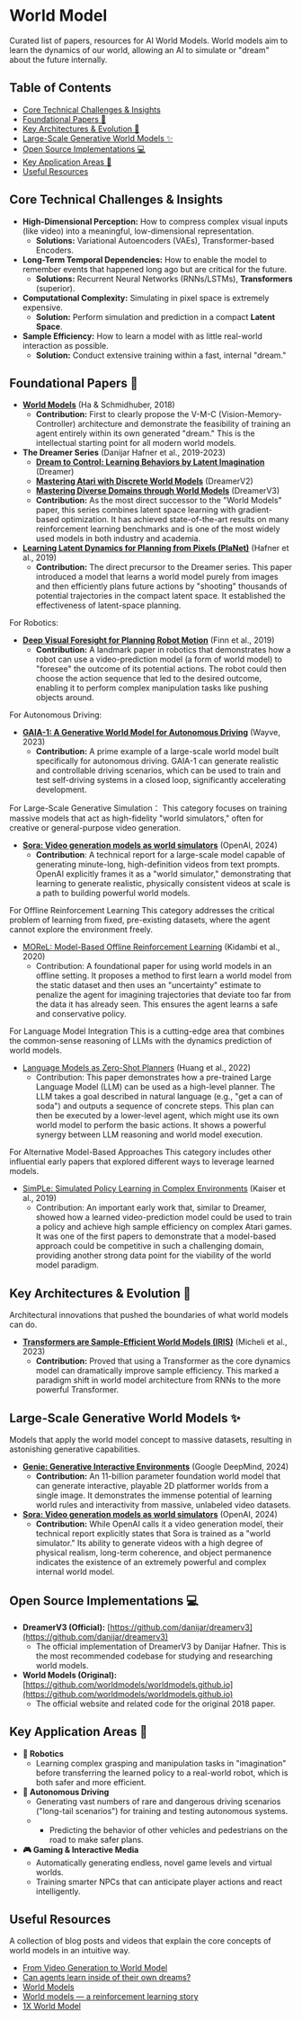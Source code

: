 # World Model

 Curated list of papers, resources for AI World Models. World models aim to learn the dynamics of our world, allowing an AI to simulate or "dream"
 about the future internally.

## Table of Contents
- [Core Technical Challenges & Insights](#core-technical-challenges--insights)
- [Foundational Papers 📜](#foundational-papers-)
- [Key Architectures & Evolution 🚀](#key-architectures--evolution-)
- [Large-Scale Generative World Models ✨](#large-scale-generative-world-models-)
- [Open Source Implementations 💻](#open-source-implementations-)
- [Key Application Areas 🎯](#key-application-areas-)
- [Useful Resources](#useful-resources-)

## Core Technical Challenges & Insights
- **High-Dimensional Perception:** How to compress complex visual inputs (like video) into a meaningful, low-dimensional representation.
  - **Solutions:** Variational Autoencoders (VAEs), Transformer-based Encoders.
- **Long-Term Temporal Dependencies:** How to enable the model to remember events that happened long ago but are critical for the future.
  - **Solutions:** Recurrent Neural Networks (RNNs/LSTMs), **Transformers** (superior).
- **Computational Complexity:** Simulating in pixel space is extremely expensive.
  - **Solution:** Perform simulation and prediction in a compact **Latent Space**.
- **Sample Efficiency:** How to learn a model with as little real-world interaction as possible.
  - **Solution:** Conduct extensive training within a fast, internal "dream."
## Foundational Papers 📜
- **[World Models](https://arxiv.org/abs/1803.10122)** (Ha & Schmidhuber, 2018)
   - **Contribution:** First to clearly propose the V-M-C (Vision-Memory-Controller) architecture and demonstrate the feasibility of training an agent entirely within its
      own generated "dream." This is the intellectual starting point for all modern world models.
- **The Dreamer Series** (Danijar Hafner et al., 2019-2023)
   - **[Dream to Control: Learning Behaviors by Latent Imagination](https://arxiv.org/abs/1912.01603)** (Dreamer)
   - **[Mastering Atari with Discrete World Models](https://arxiv.org/abs/2010.02193)** (DreamerV2)
   - **[Mastering Diverse Domains through World Models](https://arxiv.org/abs/2301.04104)** (DreamerV3)
   - **Contribution:** As the most direct successor to the "World Models" paper, this series combines latent space learning with gradient-based optimization. It has achieved
      state-of-the-art results on many reinforcement learning benchmarks and is one of the most widely used models in both industry and academia.
- **[Learning Latent Dynamics for Planning from Pixels (PlaNet)](https://arxiv.org/abs/1811.04551)** (Hafner et al., 2019)
   - **Contribution:** The direct precursor to the Dreamer series. This paper introduced a model that learns a world model purely from images and then efficiently plans
     future actions by "shooting" thousands of potential trajectories in the compact latent space. It established the effectiveness of latent-space planning.

For Robotics:
- **[Deep Visual Foresight for Planning Robot Motion](https://arxiv.org/abs/1812.00568)** (Finn et al., 2019)
  - **Contribution:** A landmark paper in robotics that demonstrates how a robot can use a video-prediction model (a form of world model) to "foresee" the outcome of its
     potential actions. The robot could then choose the action sequence that led to the desired outcome, enabling it to perform complex manipulation tasks like pushing objects
     around.
    
For Autonomous Driving:
- **[GAIA-1: A Generative World Model for Autonomous Driving](https://arxiv.org/abs/2309.17080)** (Wayve, 2023)
  - **Contribution:** A prime example of a large-scale world model built specifically for autonomous driving. GAIA-1 can generate realistic and controllable driving
     scenarios, which can be used to train and test self-driving systems in a closed loop, significantly accelerating development.
    
For Large-Scale Generative Simulation：
  This category focuses on training massive models that act as high-fidelity "world simulators," often for creative or general-purpose video generation.
   - **[Sora: Video generation models as world simulators](https://openai.com/research/video-generation-models-as-world-simulators)** (OpenAI, 2024)
     - **Contribution**: A technical report for a large-scale model capable of generating minute-long, high-definition videos from text prompts. OpenAI explicitly frames it as a "world
       simulator," demonstrating that learning to generate realistic, physically consistent videos at scale is a path to building powerful world models.
       
For Offline Reinforcement Learning
  This category addresses the critical problem of learning from fixed, pre-existing datasets, where the agent cannot explore the environment freely.
   - [MOReL: Model-Based Offline Reinforcement Learning](https://arxiv.org/abs/2005.05951) (Kidambi et al., 2020)
     - Contribution: A foundational paper for using world models in an offline setting. It proposes a method to first learn a world model from the static dataset and then uses an
       "uncertainty" estimate to penalize the agent for imagining trajectories that deviate too far from the data it has already seen. This ensures the agent learns a safe and
       conservative policy.
       
For Language Model Integration
  This is a cutting-edge area that combines the common-sense reasoning of LLMs with the dynamics prediction of world models.
   - [Language Models as Zero-Shot Planners](https://arxiv.org/abs/2201.07207) (Huang et al., 2022)
     - Contribution: This paper demonstrates how a pre-trained Large Language Model (LLM) can be used as a high-level planner. The LLM takes a goal described in natural language (e.g.,
       "get a can of soda") and outputs a sequence of concrete steps. This plan can then be executed by a lower-level agent, which might use its own world model to perform the basic
       actions. It shows a powerful synergy between LLM reasoning and world model execution.
       
For Alternative Model-Based Approaches
  This category includes other influential early papers that explored different ways to leverage learned models.
   - [SimPLe: Simulated Policy Learning in Complex Environments](https://arxiv.org/abs/1903.00374) (Kaiser et al., 2019)
     - Contribution: An important early work that, similar to Dreamer, showed how a learned video-prediction model could be used to train a policy and achieve high sample efficiency on
       complex Atari games. It was one of the first papers to demonstrate that a model-based approach could be competitive in such a challenging domain, providing another strong data
       point for the viability of the world model paradigm.




## Key Architectures & Evolution 🚀
Architectural innovations that pushed the boundaries of what world models can do.
- **[Transformers are Sample-Efficient World Models (IRIS)](https://arxiv.org/abs/2209.00588)** (Micheli et al., 2023)
   - **Contribution:** Proved that using a Transformer as the core dynamics model can dramatically improve sample efficiency. This marked a paradigm shift in world model
      architecture from RNNs to the more powerful Transformer.
## Large-Scale Generative World Models ✨
   Models that apply the world model concept to massive datasets, resulting in astonishing generative capabilities.
   - **[Genie: Generative Interactive Environments](https://sites.google.com/view/genie-2024)** (Google DeepMind, 2024)
     - **Contribution:** An 11-billion parameter foundation world model that can generate interactive, playable 2D platformer worlds from a single image. It demonstrates the
      immense potential of learning world rules and interactivity from massive, unlabeled video datasets.
   - **[Sora: Video generation models as world simulators](https://openai.com/research/video-generation-models-as-world-simulators)** (OpenAI, 2024)
      - **Contribution:** While OpenAI calls it a video generation model, their technical report explicitly states that Sora is trained as a "world simulator." Its ability to
      generate videos with a high degree of physical realism, long-term coherence, and object permanence indicates the existence of an extremely powerful and complex internal
      world model.
## Open Source Implementations 💻
   - **DreamerV3 (Official):** [https://github.com/danijar/dreamerv3](https://github.com/danijar/dreamerv3)
      - The official implementation of DreamerV3 by Danijar Hafner. This is the most recommended codebase for studying and researching world models.
   - **World Models (Original):** [https://github.com/worldmodels/worldmodels.github.io](https://github.com/worldmodels/worldmodels.github.io)
      - The official website and related code for the original 2018 paper.
## Key Application Areas 🎯
   - **🤖 Robotics**
      - Learning complex grasping and manipulation tasks in "imagination" before transferring the learned policy to a real-world robot, which is both safer and more efficient.
   - **🚗 Autonomous Driving**
      - Generating vast numbers of rare and dangerous driving scenarios ("long-tail scenarios") for training and testing autonomous systems.
      -  - Predicting the behavior of other vehicles and pedestrians on the road to make safer plans.
   - **🎮 Gaming & Interactive Media**
      - Automatically generating endless, novel game levels and virtual worlds.
      - Training smarter NPCs that can anticipate player actions and react intelligently.
## Useful Resources
A collection of blog posts and videos that explain the core concepts of world models in an intuitive way.
- [From Video Generation to World Model](https://world-model-tutorial.github.io)
- [Can agents learn inside of their own dreams?](https://worldmodels.github.io)
- [World Models](https://rohitbandaru.github.io/blog/World-Models/)
- [World models — a reinforcement learning story](https://smartlabai.medium.com/world-models-a-reinforcement-learning-story-cdcc86093c5)
- [1X World Model](https://www.1x.tech/discover/redwood-ai-world-model)
